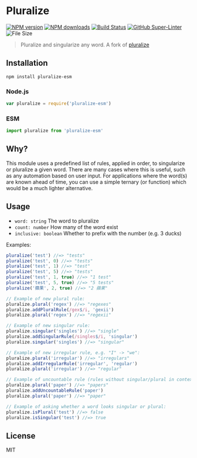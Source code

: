 # Pluralize

[![NPM version][npm-image]][npm-url]
[![NPM downloads][downloads-image]][downloads-url]
[![Build Status][build-image]][build-url]
[![GitHub Super-Linter][superlint-image]][superlint-url]
![File Size][filesize-url]

> Pluralize and singularize any word.
> A fork of [pluralize]

## Installation

```shell
npm install pluralize-esm
```

### Node.js

```javascript
var pluralize = require('pluralize-esm')
```

### ESM

```javascript
import pluralize from 'pluralize-esm'
```

## Why?

This module uses a predefined list of rules, applied in order, to singularize or pluralize a given word. There are many cases where this is useful, such as any automation based on user input. For applications where the word(s) are known ahead of time, you can use a simple ternary (or function) which would be a much lighter alternative.

## Usage

- `word: string` The word to pluralize
- `count: number` How many of the word exist
- `inclusive: boolean` Whether to prefix with the number (e.g. 3 ducks)

Examples:

```javascript
pluralize('test') //=> "tests"
pluralize('test', 0) //=> "tests"
pluralize('test', 1) //=> "test"
pluralize('test', 5) //=> "tests"
pluralize('test', 1, true) //=> "1 test"
pluralize('test', 5, true) //=> "5 tests"
pluralize('蘋果', 2, true) //=> "2 蘋果"

// Example of new plural rule:
pluralize.plural('regex') //=> "regexes"
pluralize.addPluralRule(/gex$/i, 'gexii')
pluralize.plural('regex') //=> "regexii"

// Example of new singular rule:
pluralize.singular('singles') //=> "single"
pluralize.addSingularRule(/singles$/i, 'singular')
pluralize.singular('singles') //=> "singular"

// Example of new irregular rule, e.g. "I" -> "we":
pluralize.plural('irregular') //=> "irregulars"
pluralize.addIrregularRule('irregular', 'regular')
pluralize.plural('irregular') //=> "regular"

// Example of uncountable rule (rules without singular/plural in context):
pluralize.plural('paper') //=> "papers"
pluralize.addUncountableRule('paper')
pluralize.plural('paper') //=> "paper"

// Example of asking whether a word looks singular or plural:
pluralize.isPlural('test') //=> false
pluralize.isSingular('test') //=> true
```

## License

MIT

[npm-image]: https://img.shields.io/npm/v/pluralize-esm.svg?style=flat
[npm-url]: https://npmjs.org/package/pluralize-esm
[downloads-image]: https://img.shields.io/npm/dm/pluralize-esm.svg?style=flat
[downloads-url]: https://npmjs.org/package/pluralize-esm
[filesize-url]: https://img.shields.io/bundlephobia/minzip/pluralize-esm?label=size
[pluralize]: https://npmjs.org/package/pluralize
[superlint-image]: https://github.com/stipsan/pluralize-esm/workflows/lint/badge.svg
[superlint-url]: https://github.com/marketplace/actions/super-linter
[build-image]: https://github.com/stipsan/pluralize-esm/workflows/build/badge.svg
[build-url]: https://github.com/stipsan/pluralize-esm/actions
